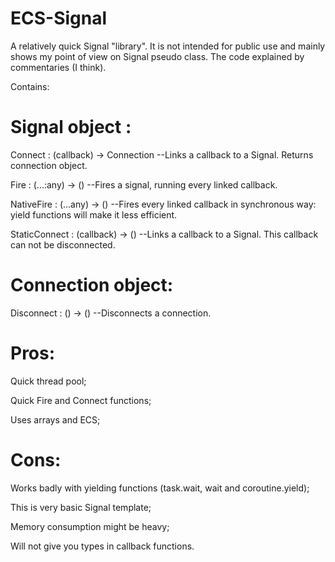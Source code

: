 # ECS-Signal
A relatively quick Signal "library".
It is not intended for public use and mainly shows my point of view on Signal pseudo class.
The code explained by commentaries (I think).

Contains:
# Signal object :
Connect : (callback) -> Connection --Links a callback to a Signal. Returns connection object.

Fire : (...:any) -> () --Fires a signal, running every linked callback.

NativeFire : (...any) -> () --Fires every linked callback in synchronous way: yield functions will make it less efficient.

StaticConnect : (callback) -> () --Links a callback to a Signal. This callback can not be disconnected.

# Connection object:
Disconnect : () -> () --Disconnects a connection.

# Pros:
Quick thread pool;

Quick Fire and Connect functions;

Uses arrays and ECS;

# Cons:
Works badly with yielding functions (task.wait, wait and coroutine.yield);

This is very basic Signal template;

Memory consumption might be heavy;

Will not give you types in callback functions.
